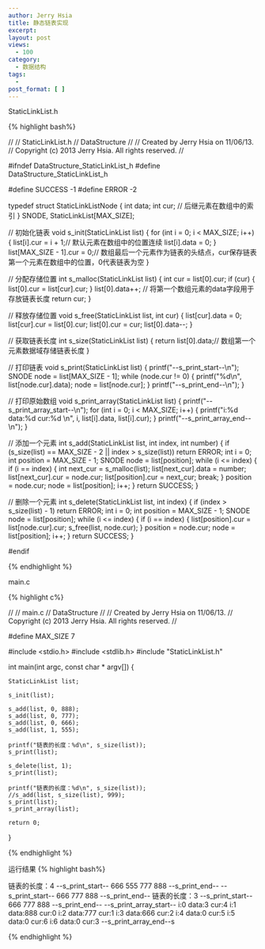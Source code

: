 ```yaml
---
author: Jerry Hsia
title: 静态链表实现
excerpt:
layout: post
views:
  - 100
category:
  - 数据结构
tags:
  - 
post_format: [ ]
---
```


StaticLinkList.h

{% highlight  bash%}

//
//  StaticLinkList.h
//  DataStructure
//
//  Created by Jerry Hsia on 11/06/13.
//  Copyright (c) 2013 Jerry Hsia. All rights reserved.
//

#ifndef DataStructure_StaticLinkList_h
#define DataStructure_StaticLinkList_h

#define SUCCESS -1
#define ERROR -2

typedef struct StaticLinkListNode {
    int data;
    int cur; // 后继元素在数组中的索引
} SNODE, StaticLinkList[MAX_SIZE];

// 初始化链表
void s_init(StaticLinkList list) {
    for (int i = 0; i < MAX_SIZE; i++) {
        list[i].cur = i + 1;// 默认元素在数组中的位置连续
        list[i].data = 0;
    }
    list[MAX_SIZE - 1].cur = 0;// 数组最后一个元素作为链表的头结点，cur保存链表第一个元素在数组中的位置，0代表链表为空
}

// 分配存储位置
int s_malloc(StaticLinkList list) {
    int cur = list[0].cur;
    if (cur) {
        list[0].cur = list[cur].cur;
    }
    list[0].data++; // 将第一个数组元素的data字段用于存放链表长度
    return cur;
}

// 释放存储位置
void s_free(StaticLinkList list, int cur) {
    list[cur].data = 0;
    list[cur].cur = list[0].cur;
    list[0].cur = cur;
    list[0].data--;
}

// 获取链表长度
int s_size(StaticLinkList list) {
    return list[0].data;// 数组第一个元素数据域存储链表长度
}

// 打印链表
void s_print(StaticLinkList list) {
    printf("--s_print_start--\n");
    SNODE node = list[MAX_SIZE - 1];
    while (node.cur != 0) {
        printf("%d\n", list[node.cur].data);
        node = list[node.cur];
    }
    printf("--s_print_end--\n");
}

// 打印原始数组
void s_print_array(StaticLinkList list) {
    printf("--s_print_array_start--\n");
    for (int i = 0; i < MAX_SIZE; i++) {
        printf("i:%d data:%d cur:%d \n", i, list[i].data, list[i].cur);
    }
    printf("--s_print_array_end--\n");
}

// 添加一个元素
int s_add(StaticLinkList list, int index, int number) {
    if (s_size(list) == MAX_SIZE - 2 || index > s_size(list)) return ERROR;
    int i = 0;
    int position = MAX_SIZE - 1;
    SNODE node = list[position];
    while (i <= index) {
        if (i == index) {
            int next_cur = s_malloc(list);
            list[next_cur].data = number;
            list[next_cur].cur  = node.cur;
            list[position].cur = next_cur;
            break;
        }
        position = node.cur;
        node = list[position];
        i++;
    }
    return SUCCESS;
}

// 删除一个元素
int s_delete(StaticLinkList list, int index) {
    if (index > s_size(list) - 1) return ERROR;
    int i = 0;
    int position = MAX_SIZE - 1;
    SNODE node = list[position];
    while (i <= index) {
        if (i == index) {
            list[position].cur = list[node.cur].cur;
            s_free(list, node.cur);
        }
        position = node.cur;
        node = list[position];
        i++;
    }
    return SUCCESS;
}

#endif

{% endhighlight %}

main.c

{% highlight  c%}

//
//  main.c
//  DataStructure
//
//  Created by Jerry Hsia on 11/06/13.
//  Copyright (c) 2013 Jerry Hsia. All rights reserved.
//

#define MAX_SIZE 7

#include <stdio.h>
#include <stdlib.h>
#include "StaticLinkList.h"

int main(int argc, const char * argv[]) {
    
    StaticLinkList list;
    
    s_init(list);
    
    s_add(list, 0, 888);
    s_add(list, 0, 777);
    s_add(list, 0, 666);
    s_add(list, 1, 555);
    
    printf("链表的长度：%d\n", s_size(list));
    s_print(list);
    
    s_delete(list, 1);
    s_print(list);
    
    printf("链表的长度：%d\n", s_size(list));
    //s_add(list, s_size(list), 999);
    s_print(list);
    s_print_array(list);
    
    return 0;
}

{% endhighlight %}

运行结果
{% highlight  bash%}

链表的长度：4
--s_print_start--
666
555
777
888
--s_print_end--
--s_print_start--
666
777
888
--s_print_end--
链表的长度：3
--s_print_start--
666
777
888
--s_print_end--
--s_print_array_start--
i:0 data:3 cur:4 
i:1 data:888 cur:0 
i:2 data:777 cur:1 
i:3 data:666 cur:2 
i:4 data:0 cur:5 
i:5 data:0 cur:6 
i:6 data:0 cur:3 
--s_print_array_end--s

{% endhighlight %}
